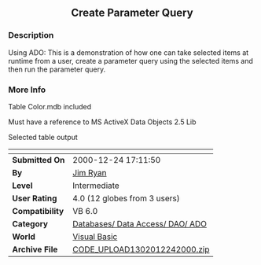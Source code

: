 ﻿<div align="center">

## Create Parameter Query


</div>

### Description

Using ADO: This is a demonstration of how one can take selected items at runtime from a user, create a parameter query using the selected items and then run the parameter query.
 
### More Info
 
Table Color.mdb included

Must have a reference to MS ActiveX Data Objects 2.5 Lib

Selected table output


<span>             |<span>
---                |---
**Submitted On**   |2000-12-24 17:11:50
**By**             |[Jim Ryan](https://github.com/Planet-Source-Code/PSCIndex/blob/master/ByAuthor/jim-ryan.md)
**Level**          |Intermediate
**User Rating**    |4.0 (12 globes from 3 users)
**Compatibility**  |VB 6\.0
**Category**       |[Databases/ Data Access/ DAO/ ADO](https://github.com/Planet-Source-Code/PSCIndex/blob/master/ByCategory/databases-data-access-dao-ado__1-6.md)
**World**          |[Visual Basic](https://github.com/Planet-Source-Code/PSCIndex/blob/master/ByWorld/visual-basic.md)
**Archive File**   |[CODE\_UPLOAD1302012242000\.zip](https://github.com/Planet-Source-Code/jim-ryan-create-parameter-query__1-13843/archive/master.zip)








